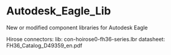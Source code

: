 # Autodesk_Eagle_Lib
New or modified component libraries for Autodesk Eagle

Hirose connectors:
lib: con-hoirose0-fh36-series.lbr    datasheet: FH36_Catalog_D49359_en.pdf

